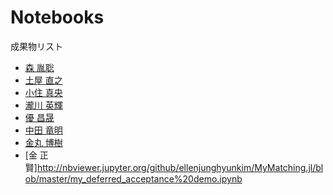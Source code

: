 # Notebooks

成果物リスト

* [森 胤聡](http://nbviewer.jupyter.org/github/taneaki/MyMatching.jl/blob/master/DA_onetoone_Demo.ipynb)
* [土屋 直之](http://nbviewer.jupyter.org/github/NTsuchiya0127/MyMatching.jl/blob/master/MyMatching_demo.ipynb)
* [小住 真央](http://nbviewer.jupyter.org/github/m21kosumi/MyMatching.jl/blob/master/MyMatching_demo.ipynb)
* [瀧川 英輝](http://nbviewer.jupyter.org/github/EikiTakigawa/MyMatching.jl/blob/master/deferred_acceptance_demo.ipynb)
* [優 昌晟](http://nbviewer.jupyter.org/github/4kizuki/AkizukiMatching.jl/blob/master/demo.ipynb)
* [中田 竜明](http://nbviewer.jupyter.org/github/nswa17/DA.jl/blob/master/Demo2017.ipynb?flush_cache=true)
* [金丸 博樹](https://nbviewer.jupyter.org/github/hirokikanamaru/MyMatching.jl/blob/master/MyMatching_demo.ipynb)
* [金 正賢]http://nbviewer.jupyter.org/github/ellenjunghyunkim/MyMatching.jl/blob/master/my_deferred_acceptance%20demo.ipynb
